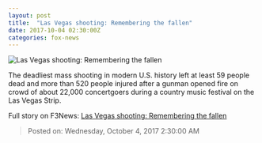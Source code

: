 ```yaml
---
layout: post
title:  "Las Vegas shooting: Remembering the fallen"
date: 2017-10-04 02:30:00Z
categories: fox-news
---
```


![Las Vegas shooting: Remembering the fallen](http://a57.foxnews.com/images.foxnews.com/content/fox-news/us/2017/10/03/las-vegas-massacre-remembering-fallen/_jcr_content/article-text/article-par-4/inline_spotlight_ima/image.img.jpg/612/344/1507036512511.jpg?ve=1&tl=1)

The deadliest mass shooting in modern U.S. history left at least 59 people dead and more than 520 people injured after a gunman opened fire on crowd of about 22,000 concertgoers during a country music festival on the Las Vegas Strip.


Full story on F3News: [Las Vegas shooting: Remembering the fallen](http://www.f3nws.com/n/ZAetcG)

> Posted on: Wednesday, October 4, 2017 2:30:00 AM
